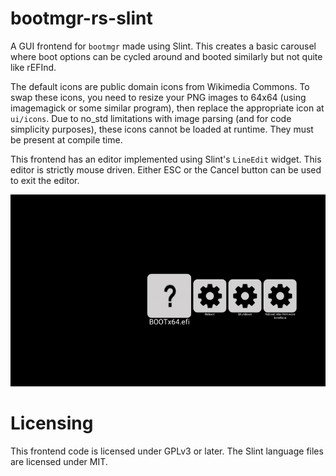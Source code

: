 # bootmgr-rs-slint

A GUI frontend for `bootmgr` made using Slint. This creates a basic carousel where boot options can be cycled around and booted similarly but not quite like rEFInd.

The default icons are public domain icons from Wikimedia Commons. To swap these icons, you need to resize your PNG images to 64x64 (using imagemagick or some similar program), then replace the appropriate icon at `ui/icons`. Due to no_std limitations with image parsing (and for code simplicity purposes), these icons cannot be loaded at runtime. They must be present at compile time.

This frontend has an editor implemented using Slint's `LineEdit` widget. This editor is strictly mouse driven. Either ESC or the Cancel button can be used to exit the editor.

![rEFInd-ish carousel boot manager](/images/bootmgr-rs-slint.gif)

# Licensing

This frontend code is licensed under GPLv3 or later. The Slint language files are licensed under MIT. 